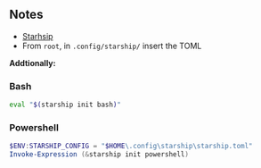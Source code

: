 ## Notes
- [Starhsip](https://starship.rs/guide/)
- From `root`, in `.config/starship/` insert the TOML

**Addtionally:**
### Bash
```bash
eval "$(starship init bash)"
```
### Powershell
```powershell
$ENV:STARSHIP_CONFIG = "$HOME\.config\starship\starship.toml"
Invoke-Expression (&starship init powershell)
```